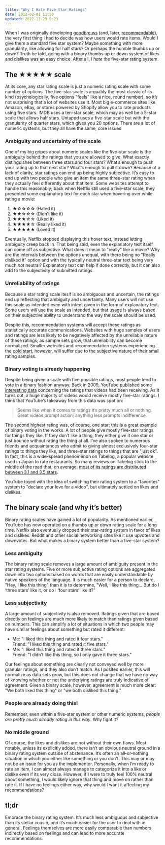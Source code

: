 ```yaml
---
title: "Why I Hate Five-Star Ratings"
date: 2012-02-01 11:50
updated: 2022-12-29 9:23
---
```


When I was originally developing [goodbre.ws][1] (and, later, [recommendable][0]), the very first thing I had to decide was how users would rate items. Would I give them a standard five star system? Maybe something with more granularity, like allowing for half stars? Or perhaps the humble thumbs up or down? Truth be told, going with a binary thumbs up or down system of likes and dislikes was an easy choice. After all, I _hate_ the five-star rating system.

<!--more-->

## The ★★★★★ scale

At its core, any star rating scale is just a numeric rating scale with some number of options. The five-star scale is arguably the most classic of its kind (psychologically, five options "feels" like a nice, round number), so it’s not surprising that a lot of websites use it. Most big e-commerce sites like Amazon, eBay, or stores powered by Shopify allow you to rate products using five stars. IMDB uses a ten-star scale, which may as well be a 5-star scale that allows half stars. Untappd uses a five-star scale but with the granularity of quarter stars, which gives you 20 options. There are a lot of numeric systems, but they all have the same, core issues.

### Ambiguity and uncertainty of the scale

One of my big gripes about numeric scales like the five-star scale is the ambiguity behind the ratings that you are allowed to give. What exactly distinguishes between three stars and four stars? What’s enough to push your rating up to that next star? What’s enough to pull it down? Because of a lack of clarity, star ratings can end up being highly subjective. It’s easy to end up with two people who give an item the same three-star rating when they actually feel differently about that item. Some websites attempt to handle this reasonably; back when Netflix still used a five-star scale, they presented some explanatory text for each star when hovering over while rating a movie:

1. ★☆☆☆☆ (Hated it)
2. ★★☆☆☆ (Didn’t like it)
3. ★★★☆☆ (Liked it)
4. ★★★★☆ (Really liked it)
5. ★★★★★ (Loved it)

Eventually, Netflix stopped displaying this hover text, instead letting ambiguity creep back in. That being said, even the explanatory text itself can come off as subjective. What does it mean to "really" like a movie? Why are the intervals between the options unequal, with there being no "Really disliked it" option and with the typically neutral three-star text being very much _not_ neutral? Explanatory text can help if done correctly, but it can also add to the subjectivity of submitted ratings.

### Unreliability of ratings

Because a star rating scale iteslf is so ambiguous and uncertain, the ratings end up reflecting that ambiguity and uncertainty. Many users will not use this scale as intended even with intent given in the form of explanatory text. Some users _will_ use the scale as intended, but that usage is always based on their subjective ability to understand the way the scale should be used.

Despite this, recommendation systems will accept these ratings as statistically accurate communications. Websites with huge samples of users and ratings are less likely to be negatively affected by the unreliable nature of these ratings; as sample sets grow, that unreliability can become normalized. Smaller websites and recommendation systems experiencing the [cold start][2], however, will suffer due to the subjective nature of their small rating samples.

### Binary voting is already happening

Despite being given a scale with five possible ratings, most people tend to vote in a binary fashion anyway. Back in 2009, YouTube [published some interesting data][3] concerning the ratings that videos had been receiving. As it turns out, a huge majority of videos would receive mostly five-star ratings. I think that YouTube’s takeaway from this data was spot on:

> Seems like when it comes to ratings it’s pretty much all or nothing. Great videos prompt action; anything less prompts indifference.

The second highest rating was, of course, one star; this is a great example of binary voting in the works. A lot of people give mostly five-star ratings for things they like. If they don’t like a thing, they either give it one star or just bounce without rating the thing at all. I’ve also spoken to numerous friends and acquaintances who admit to giving almost exclusively four-star ratings to things they like, and three-star ratings to things that are "just ok". In fact, this is a wide-spread phenomenon on Tabelog, a popular website used in Japan to rate restaurants. So many reviews on Tabelog stick to the middle of the road that, on average, [most of its ratings are distributed between 3.1 and 3.5 stars](http://tabelog.com/help/score/).

YouTube toyed with the idea of switching their rating system to a "favorites" system to "declare your love for a video", but ultimately settled on likes and dislikes.

## The binary scale (and why it’s better)

Binary rating scales have gained a lot of popularity. As mentioned earlier, YouTube has now operated on a thumbs up or down rating scale for a long time. Netflix also eventually dropped their star-rating system in favor of likes and dislikes. Reddit and other social networking sites like it use upvotes and downvotes. But what makes a binary system better than a five-star system?

### Less ambiguity

The binary rating scale removes a large amount of ambiguity present in the star rating systems. Five or more subjective rating options are aggregated down into two options based on words that are easily understandable by native speakers of the language. It is much easier for a person to declare, "Hey, I like this thing" than it is to determine, "Well, I like this thing... But do I ‘three stars’ like it, or do I ‘four stars’ like it?"

### Less subjectivity

A large amount of subjectivity is also removed. Ratings given that are based directly on feelings are much more likely to match than ratings given based on numbers. This can simplify a lot of situations in which two people may have similar feelings about something but rated it different:

* Me: "I liked this thing and rated it four stars."<br/>
  Friend: "I liked this thing and rated it five stars."
* Me: "I liked this thing and rated it three stars."<br/>
  Friend: "I didn’t like this thing, so I only gave it three stars."

Our feelings about something are clearly not conveyed well by more granular ratings, and they also don’t match. As I posited earlier, this will normalize as data sets grow, but this does not change that we have no way of knowing whether or not the underlying ratings are truly indicative of agreement. Given a binary scale, however, agreement is much more clear: "We both liked this thing" or "we both disliked this thing."

### People are already doing this!

Remember, even within a five-star system or other numeric systems, _people are pretty much already rating in this way_. Why fight it?

### No middle ground

Of course, the likes and dislikes are not without their own flaws. Most notably, unless its explicitly added, there isn’t an obvious neutral ground in a binary rating system outside of abstenance. It’s often an all-or-nothing situation in which you either like something or you don’t. This may or may not be an issue for you as the implementor. Personally, when I’m ready to rate an item, I can almost always manage to categorize it into a like or dislike even if its very close. However, if I were to truly feel 100% neutral about something, I would likely ignore that thing and move on rather than rate it. If I have no feelings either way, why would I want it affecting my recommendations?

## tl;dr

Embrace the binary rating system. It’s much less ambiguous and subjective than its stellar cousin, and it’s much easier for the user to deal with in general. Feelings themselves are more easily comparable than numbers indirectly based on feelings and can lead to more accurate recommendations.

[0]: https://github.com/davidcelis/recommendable
[1]: https://github.com/davidcelis/goodbre.ws
[2]: https://en.wikipedia.org/wiki/Cold_start_(recommender_systems)
[3]: http://youtube-global.blogspot.com/2009/09/five-stars-dominate-ratings.html

